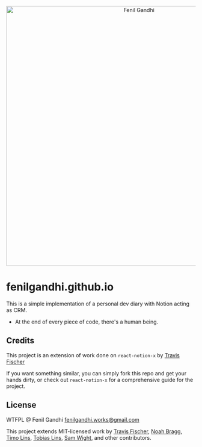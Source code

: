 <p align="center">
  <img alt="Fenil Gandhi" src="" width="690">
</p>


# fenilgandhi.github.io

This is a simple implementation of a personal dev diary with Notion acting as CRM.


- At the end of every piece of code, there's a human being.

## Credits

This project is an extension of work done on `react-notion-x` by [Travis Fischer](https://transitivebullsh.it)

If you want something similar, you can simply fork this repo and get your hands dirty, 
or check out `react-notion-x` for a comprehensive guide for the project.


## License

WTFPL @ Fenil Gandhi <fenilgandhi.works@gmail.com>

This project extends MIT-licensed work by [Travis Fischer](https://transitivebullsh.it), [Noah Bragg](https://github.com/normdoow), [Timo Lins](https://twitter.com/timolins), [Tobias Lins](https://twitter.com/linstobias), [Sam Wight](https://samw.dev), and other contributors.
